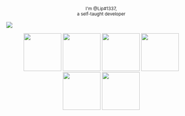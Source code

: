 <p align="center">
  <sup>I'm @Lip#1337,<br> a self-taught developer</sup><br>
  
  ![](https://komarev.com/ghpvc/?username=Lip1337&style=for-the-badge)
  
  <div align="center">
    <img width="100" src="https://cdn.discordapp.com/attachments/763400130681765888/1074418260843433994/test.png">
  <img width="100" src="https://cdn.discordapp.com/attachments/763400130681765888/1074418283652071496/Lua-Logo.svg.png">
  <img width="100" src="https://cdn.discordapp.com/attachments/763400130681765888/1074418781960556574/node-removebg-preview.png">
  <img width="100" src="https://cdn.discordapp.com/attachments/763400130681765888/1074418782233174087/html-removebg-preview.png">
  <img width="100" src="https://cdn.discordapp.com/attachments/763400130681765888/1074418782426107964/mysql-removebg-preview.png">
  <img width="100" src="https://cdn.discordapp.com/attachments/763400130681765888/1074418782614868109/python_-_Kopie-removebg-preview.png">
  </div>
</p>
